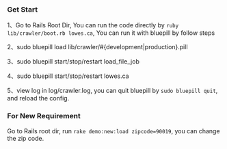### Get Start

1、Go to Rails Root Dir, You can run the code directly by `ruby lib/crawler/boot.rb lowes.ca`, You can run it with bluepill by follow steps

2、sudo bluepill load lib/crawler/#{development|production}.pill 

3、sudo bluepill start/stop/restart load_file_job

4、sudo bluepill start/stop/restart lowes.ca

5、view log in log/crawler.log, you can quit bluepill by `sudo bluepill quit`, and reload the config.

### For New Requirement

Go to Rails root dir, run `rake demo:new:load zipcode=90019`, you can change the zip code.
